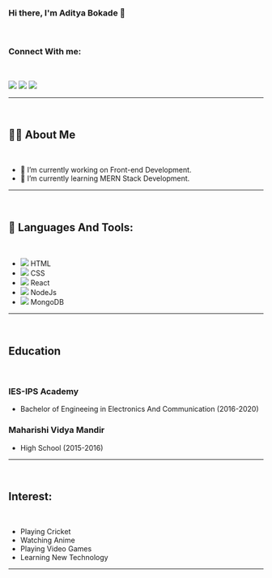### Hi there, I'm Aditya Bokade 👋 

<br>

### Connect With me:

<br>

[<img src="https://img.icons8.com/doodle/48/000000/linkedin--v2.png" />][linkedin]
[<img src="https://img.icons8.com/doodle/48/000000/facebook-new.png" />][facebook]
[<img src="https://img.icons8.com/bubbles/50/000000/instagram-new--v1.png" />][instagram]

<hr>

<br>

## 🙋‍♂️ About Me

<br>

- 🔭 I’m currently working on Front-end Development.
- 🌱 I’m currently learning MERN Stack Development.

<hr>

<br>

## 🚀 Languages And Tools:

<br>

- <img src="https://img.icons8.com/color/48/000000/html-5--v2.png" /> HTML
- <img src="https://img.icons8.com/color/48/000000/css3.png" /> CSS
- <img src="https://img.icons8.com/ultraviolet/40/000000/react--v2.png" /> React
- <img src="https://img.icons8.com/fluency/48/000000/node-js.png"/> NodeJs
- <img src="https://img.icons8.com/color/48/000000/mongodb.png"/> MongoDB

<hr>

<br>

## Education

<br>

<h3>IES-IPS Academy</h3>

- Bachelor of Engineeing in Electronics And Communication (2016-2020)

<h3>Maharishi Vidya Mandir</h3>

- High School (2015-2016)

<hr>

<br>

## Interest:

<br>

- Playing Cricket
- Watching Anime
- Playing Video Games
- Learning New Technology

<hr>

<br>




[linkedin]: https://www.linkedin.com/in/aditya-bokade-51b01b203
[facebook]: https://www.facebook.com/aditya.bokade.1
[instagram]: https://www.instagram.com/adityabokade



<!--
**DILUC38563/DILUC38563** is a ✨ _special_ ✨ repository because its `README.md` (this file) appears on your GitHub profile.

Here are some ideas to get you started:

- 🔭 I’m currently working on ...
- 🌱 I’m currently learning ...
- 👯 I’m looking to collaborate on ...
- 🤔 I’m looking for help with ...
- 💬 Ask me about ...
- 📫 How to reach me: ...
- 😄 Pronouns: ...
- ⚡ Fun fact: ...
-->
